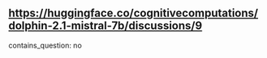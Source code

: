 ## https://huggingface.co/cognitivecomputations/dolphin-2.1-mistral-7b/discussions/9

contains_question: no